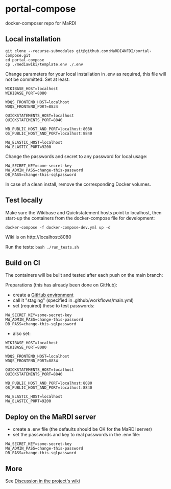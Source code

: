 # portal-compose
docker-composer repo for MaRDI

## Local installation
```
git clone --recurse-submodules git@github.com:MaRDI4NFDI/portal-compose.git
cd portal-compose
cp ./mediawiki/template.env ./.env
```

Change parameters for your local installation in .env as required, this file will not be committed.
Set at least:
```
WIKIBASE_HOST=localhost
WIKIBASE_PORT=8080

WDQS_FRONTEND_HOST=localhost
WDQS_FRONTEND_PORT=8834

QUICKSTATEMENTS_HOST=localhost
QUICKSTATEMENTS_PORT=8840

WB_PUBLIC_HOST_AND_PORT=localhost:8080
QS_PUBLIC_HOST_AND_PORT=localhost:8840

MW_ELASTIC_HOST=localhost
MW_ELASTIC_PORT=9200
```
Change the passwords and secret to any password for local usage:
```
MW_SECRET_KEY=some-secret-key
MW_ADMIN_PASS=change-this-password
DB_PASS=change-this-sqlpassword
```

In case of a clean install, remove the corresponding Docker volumes.

## Test locally
Make sure the Wikibase and Quickstatement hosts point to localhost, then start-up the containers from the docker-compose file for development:
```
docker-compose -f docker-compose-dev.yml up -d
```

Wiki is on http://localhost:8080

Run the tests: `bash ./run_tests.sh`

## Build on CI 
The containers will be built and tested after each push on the main branch: 

Preparations (this has already been done on GitHub):
* create a [GitHub environment](https://docs.github.com/en/actions/deployment/targeting-different-environments/using-environments-for-deployment) 
* call it "staging" (specified in .github/workflows/main.yml)
* set (required) these to test passwords:
```
MW_SECRET_KEY=some-secret-key
MW_ADMIN_PASS=change-this-password
DB_PASS=change-this-sqlpassword
```
* also set:
```
WIKIBASE_HOST=localhost
WIKIBASE_PORT=8080

WDQS_FRONTEND_HOST=localhost
WDQS_FRONTEND_PORT=8834

QUICKSTATEMENTS_HOST=localhost
QUICKSTATEMENTS_PORT=8840

WB_PUBLIC_HOST_AND_PORT=localhost:8080
QS_PUBLIC_HOST_AND_PORT=localhost:8840

MW_ELASTIC_HOST=localhost
MW_ELASTIC_PORT=9200
```
## Deploy on the MaRDI server
* create a .env file (the defaults should be OK for the MaRDI server)
* set the passwords and key to real passwords in the .env file:
```
MW_SECRET_KEY=some-secret-key
MW_ADMIN_PASS=change-this-password
DB_PASS=change-this-sqlpassword
```
## More
See [Discussion in the project's wiki](https://github.com/MaRDI4NFDI/portal-compose/wiki)
